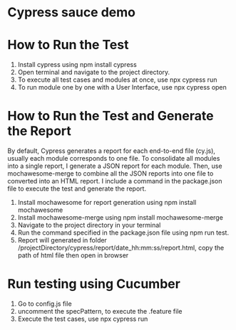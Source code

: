 # Cypress sauce demo

# How to Run the Test
1. Install cypress using npm install cypress
2. Open terminal and navigate to the project directory.
3. To execute all test cases and modules at once, use npx cypress run
4. To run module one by one with a User Interface, use npx cypress open

# How to Run the Test and Generate the Report
By default, Cypress generates a report for each end-to-end file (cy.js), usually each module corresponds to one file. To consolidate all modules into a single report, I generate a JSON report for each module. Then, use mochawesome-merge to combine all the JSON reports into one file to converted into an HTML report. I include a command in the package.json file to execute the test and generate the report.
1. Install mochawesome for report generation using npm install mochawesome
2. Install mochawesome-merge using npm install mochawesome-merge
3. Navigate to the project directory in your terminal
4. Run the command specified in the package.json file using npm run test.
5. Report will generated in folder /projectDirectory/cypress/report/date_hh:mm:ss/report.html, copy the path of html file then open in browser

# Run testing using Cucumber
1. Go to config.js file
2. uncomment the specPattern, to execute the .feature file
3. Execute the test cases, use npx cypress run


